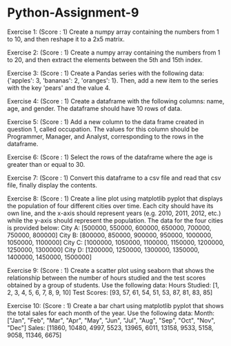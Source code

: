 # Python-Assignment-9

Exercise 1: (Score : 1)
Create a numpy array containing the numbers from 1 to 10, and then reshape it to a 2x5 matrix.

Exercise 2: (Score : 1)
Create a numpy array containing the numbers from 1 to 20, and then extract the elements between the 5th and 15th index.

Exercise 3: (Score : 1)
Create a Pandas series with the following data: {'apples': 3, 'bananas': 2, 'oranges': 1}. Then, add a new item to the series with the key 'pears' and the value 4.

Exercise 4: (Score : 1)
Create a dataframe with the following columns: name, age, and gender. The dataframe should have 10 rows of data.

Exercise 5: (Score : 1)
Add a new column to the data frame created in question 1, called occupation. The values for this column should be Programmer, Manager, and Analyst, corresponding to the rows in the dataframe.

Exercise 6: (Score : 1)
Select the rows of the dataframe where the age is greater than or equal to 30.

Exercise 7: (Score : 1)
Convert this dataframe to a csv file and read that csv file, finally display the contents.

Exercise 8: (Score : 1)
Create a line plot using matplotlib pyplot that displays the population of four different cities over time. Each city should have its own line, and the x-axis should represent years (e.g. 2010, 2011, 2012, etc.) while the y-axis should represent the population.
The data for the four cities is provided below:
City A: [500000, 550000, 600000, 650000, 700000, 750000, 800000]
City B: [800000, 850000, 900000, 950000, 1000000, 1050000, 1100000]
City C: [1000000, 1050000, 1100000, 1150000, 1200000, 1250000, 1300000]
City D: [1200000, 1250000, 1300000, 1350000, 1400000, 1450000, 1500000]

Exercise 9: (Score : 1)
Create a scatter plot using seaborn that shows the relationship between the number of hours studied and the test scores obtained by a group of students. Use the following data:
Hours Studied: [1, 2, 3, 4, 5, 6, 7, 8, 9, 10]
Test Scores: [93, 57, 61, 54, 51, 53, 87, 81, 83, 85]

Exercise 10: (Score : 1)
Create a bar chart using matplotlib pyplot that shows the total sales for each month of the year. Use the following data:
Month: ["Jan", "Feb", "Mar", "Apr", "May", "Jun", "Jul", "Aug", "Sep", "Oct", "Nov", "Dec"]
Sales: [11860, 10480, 4997, 5523, 13965, 6011, 13158, 9533, 5158, 9058, 11346, 6675]
